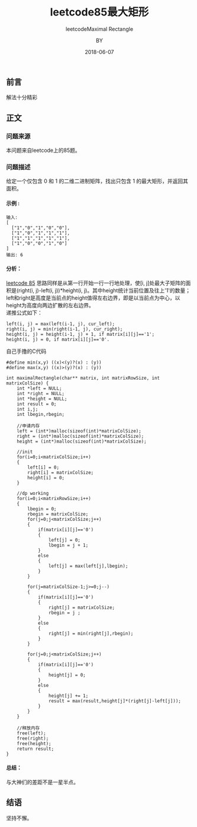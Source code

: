 ﻿---
layout:     post
title:      leetcode85最大矩形
subtitle:   leetcodeMaximal Rectangle
date:       2018-06-07
author:     BY
header-img: img/post-bg-universe.jpg
catalog: true
tags:
    - Blog
---


## 前言

解法十分精彩

## 正文

### 问题来源

本问题来自leetcode上的85题。

### 问题描述

给定一个仅包含 0 和 1 的二维二进制矩阵，找出只包含 1 的最大矩形，并返回其面积。
#### 示例 :
```
输入:
[
  ["1","0","1","0","0"],
  ["1","0","1","1","1"],
  ["1","1","1","1","1"],
  ["1","0","0","1","0"]
]
输出: 6
```
#### 分析：
[leetcode 85](https://blog.csdn.net/makuiyu/article/details/44857479)
思路同样是从第一行开始一行一行地处理，使[i, j]处最大子矩阵的面积是(right(i, j)-left(i, j))*height(i, j)。其中height统计当前位置及往上'1'的数量；left和right是高度是当前点的height值得左右边界，即是以当前点为中心，以height为高度向两边扩散的左右边界。  
递推公式如下：
```
left(i, j) = max(left(i-1, j), cur_left);
right(i, j) = min(right(i-1, j), cur_right);
height(i, j) = height(i-1, j) + 1, if matrix[i][j]=='1';
height(i, j) = 0, if matrix[i][j]=='0'.
```  
自己手撸的C代码
```
#define min(x,y) ((x)<(y)?(x) : (y))
#define max(x,y) ((x)>(y)?(x) : (y))

int maximalRectangle(char** matrix, int matrixRowSize, int matrixColSize) {
    int *left = NULL;
	int *right = NULL;
	int *height = NULL;
	int result = 0;
	int i,j;
	int lbegin,rbegin;

	//申请内存
	left = (int*)malloc(sizeof(int)*matrixColSize);
	right = (int*)malloc(sizeof(int)*matrixColSize);
	height = (int*)malloc(sizeof(int)*matrixColSize); 
	
	//init
	for(i=0;i<matrixColSize;i++)
	{
		left[i] = 0;
		right[i] = matrixColSize;
		height[i] = 0;
	}

	//dp working
	for(i=0;i<matrixRowSize;i++)
	{
		lbegin = 0;
		rbegin = matrixColSize;
		for(j=0;j<matrixColSize;j++)
		{
			if(matrix[i][j]=='0')
			{
				left[j] = 0;
				lbegin = j + 1;
			}
			else
			{
				left[j] = max(left[j],lbegin);
			}
		}

		for(j=matrixColSize-1;j>=0;j--)
		{
			if(matrix[i][j]=='0')
			{
				right[j] = matrixColSize;
				rbegin = j ;
			}
			else
			{
				right[j] = min(right[j],rbegin);
			}
		}

		for(j=0;j<matrixColSize;j++)
		{
			if(matrix[i][j]=='0')
			{
				height[j] = 0;
			}
			else
			{
				height[j] += 1;
				result = max(result,height[j]*(right[j]-left[j]));
			}
		}
	}
	
	//释放内存
	free(left);
	free(right);
	free(height);
	return result;
}
```
#### 总结：
与大神们的差距不是一星半点。
## 结语
坚持不懈。
